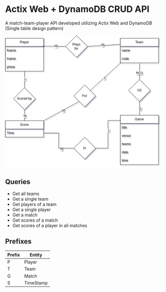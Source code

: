 # Actix Web + DynamoDB CRUD API

A match-team-player API developed utilizing Actix Web and DynamoDB (Single table design pattern)
<p align="center">
<img src="./assets/DDB-API.jpg">
</p>

## Queries
- Get all teams
- Get a single team
- Get players of a team
- Get a single player
- Get a match
- Get scores of a match
- Get scores of a player in all matches

## Prefixes
|   Prefix  |   Entity  |
|   -----   |   -----   |
|   P       |   Player  |
|   T       |   Team    |
|   G       |   Match   |
|   S       |   TimeStamp|

